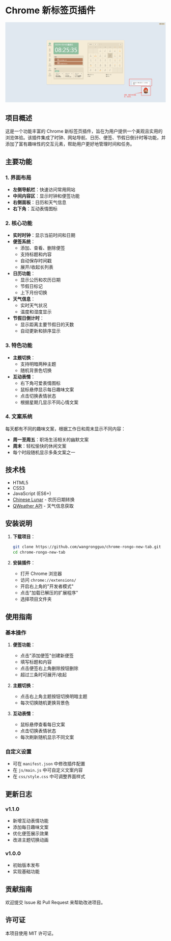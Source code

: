 # Chrome 新标签页插件

![预览图](images/003.png)

## 项目概述

这是一个功能丰富的 Chrome 新标签页插件，旨在为用户提供一个美观且实用的浏览体验。该插件集成了时钟、网站导航、日历、便签、节假日倒计时等功能，并添加了富有趣味性的交互元素，帮助用户更好地管理时间和任务。

## 主要功能

### 1. 界面布局
- **左侧导航栏**：快速访问常用网站
- **中间内容区**：显示时钟和便签功能
- **右侧面板**：日历和天气信息
- **右下角**：互动表情图标

### 2. 核心功能
- **实时时钟**：显示当前时间和日期
- **便签系统**：
  - 添加、查看、删除便签
  - 支持标题和内容
  - 自动保存时间戳
  - 展开/收起长列表
- **日历功能**：
  - 显示公历和农历日期
  - 节假日标记
  - 上下月份切换
- **天气信息**：
  - 实时天气状况
  - 温度和湿度显示
- **节假日倒计时**：
  - 显示距离主要节假日的天数
  - 自动更新和排序显示

### 3. 特色功能
- **主题切换**：
  - 支持明暗两种主题
  - 随机背景色切换
- **互动表情**：
  - 右下角可爱表情图标
  - 鼠标悬停显示每日趣味文案
  - 点击切换表情状态
  - 根据星期几显示不同心情文案

### 4. 文案系统
每天都有不同的趣味文案，根据工作日和周末显示不同内容：
- **周一至周五**：职场生活相关的幽默文案
- **周末**：轻松愉快的休闲文案
- 每个时段随机显示多条文案之一

## 技术栈

- HTML5
- CSS3
- JavaScript (ES6+)
- [Chinese Lunar](https://github.com/yangshun/chinese-lunar) - 农历日期转换
- [QWeather API](https://dev.qweather.com/) - 天气信息获取

## 安装说明

1. **下载项目**：
   ```bash
   git clone https://github.com/wangrongguo/chrome-rongo-new-tab.git
   cd chrome-rongo-new-tab
   ```

2. **安装插件**：
   - 打开 Chrome 浏览器
   - 访问 `chrome://extensions/`
   - 开启右上角的"开发者模式"
   - 点击"加载已解压的扩展程序"
   - 选择项目文件夹

## 使用指南

### 基本操作
1. **便签功能**：
   - 点击"添加便签"创建新便签
   - 填写标题和内容
   - 点击便签右上角删除按钮删除
   - 超过三条时可展开/收起

2. **主题切换**：
   - 点击右上角主题按钮切换明暗主题
   - 每次切换随机更换背景色

3. **互动表情**：
   - 鼠标悬停查看每日文案
   - 点击切换表情状态
   - 每次刷新随机显示不同文案

### 自定义设置
- 可在 `manifest.json` 中修改插件配置
- 在 `js/main.js` 中可自定义文案内容
- 在 `css/style.css` 中可调整界面样式

## 更新日志

### v1.1.0
- 新增互动表情功能
- 添加每日趣味文案
- 优化便签展示效果
- 改进主题切换动画

### v1.0.0
- 初始版本发布
- 实现基础功能

## 贡献指南

欢迎提交 Issue 和 Pull Request 来帮助改进项目。

## 许可证

本项目使用 MIT 许可证。
